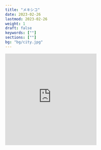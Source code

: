 ```yaml
---
title: "メキシコ"
date: 2023-02-26
lastmod: 2023-02-26
weight: 1
draft: false
keywords: [""]
sections: [""]
bg: "bg/city.jpg"
---
```




<div class="googlemap-if">
<iframe src="https://www.google.com/maps/embed?pb=!4v1679070838780!6m8!1m7!1sA9V3a30Dr0EnjOmau9I1AA!2m2!1d18.49901018842941!2d-88.29591445194922!3f276.78446690458617!4f-30.315589207481025!5f2.914028439945579" width="295" height="295" style="border:0;" allowfullscreen="" loading="lazy" referrerpolicy="no-referrer-when-downgrade"></iframe>
</div>